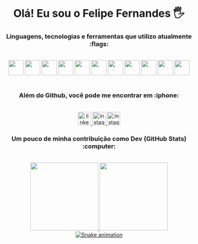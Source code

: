 
<h1 align="center"> Olá! Eu sou o Felipe Fernandes 🖐️</h1>

<div align="center"> 
<h3>  Linguagens, tecnologias e ferramentas que utilizo atualmente :flags: </h3>
<br>
  <img src="https://cdn.jsdelivr.net/gh/devicons/devicon/icons/angularjs/angularjs-plain.svg" width="40" height="40"/> 
  <img src="https://cdn.jsdelivr.net/gh/devicons/devicon/icons/typescript/typescript-original.svg" width="40" height="40"/> 
  <img src="https://cdn.jsdelivr.net/gh/devicons/devicon/icons/javascript/javascript-original.svg" width="40" height="40"/> 
  <img src="https://cdn.jsdelivr.net/gh/devicons/devicon/icons/html5/html5-plain.svg" width="40" height="40"/> 
  <img src="https://cdn.jsdelivr.net/gh/devicons/devicon/icons/css3/css3-plain.svg" width="40" height="40"/> 
  <img src="https://cdn.jsdelivr.net/gh/devicons/devicon/icons/bootstrap/bootstrap-plain.svg" width="40" height="40"/> 
  <img src="https://cdn.jsdelivr.net/gh/devicons/devicon/icons/git/git-plain.svg" width="40" height="40"/> 
  <img src="https://cdn.jsdelivr.net/gh/devicons/devicon/icons/firebase/firebase-plain.svg" width="40" height="40"/> 
  <img src="https://cdn.jsdelivr.net/npm/devicon-2.2@2.2.0/icons/react/react-original-wordmark.svg" width="40" height="40"/>
  <img src="https://cdn.jsdelivr.net/gh/devicons/devicon/icons/nodejs/nodejs-plain.svg" width="40" height="40"/> 
  <img src="https://cdn.jsdelivr.net/npm/devicon-2.2@2.2.0/icons/bootstrap/bootstrap-plain-wordmark.svg" width="40" height="40"/>
</div>
<br>

<div align="center">
  <h3> Além do Github, você pode me encontrar em :iphone: </h3>
  <br>
  <a  href="https://www.linkedin.com/in/felipefcs" target="_blank">
     <img src="https://img.shields.io/static/v1?message=LinkedIn&logo=linkedin&label=&color=0077B5&logoColor=white&labelColor=&style=for-the-badge" height="35" alt="linkedin logo"  />
  </a>
  <a  href="https://www.linkedin.com/in/felipefcs" target="_blank">
      <img src="https://img.shields.io/static/v1?message=Instagram&logo=instagram&label=&color=E4405F&logoColor=white&labelColor=&style=for-the-badge" height="35"      alt="instagram logo"  />
  </a>
   <a  href="mailto:f.fernandescs@gmail.com" target="_blank">
      <img src="https://img.shields.io/static/v1?message=Gmail&logo=gmail&label=&color=E4405F&logoColor=white&labelColor=&style=&for-the-badge" height="35"      alt="instagram logo"  />
  </a>
</div>


<div align="center">
<h3> Um pouco de minha contribuição como Dev (GitHub Stats) :computer:</h3>
<br>
<a href="https://github.com/ffernandescs">
  <img height="180em" src="https://github-readme-stats.vercel.app/api?username=ffernandescs&show_icons=true&theme=dracula&count_private=true"/>
  <img height="180em" src="https://github-readme-stats.vercel.app/api/top-langs/?username=ffernandescs&layout=compact&langs_count=7&theme=dracula"/>
</div>
<div align="center">
  <img src="https://github.com/henriqueburgos/henriqueburgos/raw/output/github-contribution-grid-snake.svg" alt="Snake animation" style="max-width: 100%;">
</div>

